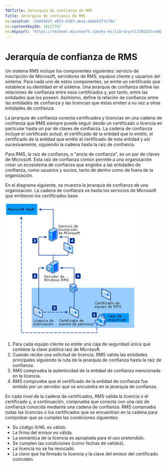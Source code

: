 ```yaml
---
TOCTitle: Jerarquía de confianza de RMS
Title: Jerarquía de confianza de RMS
ms:assetid: '2d44182f-a653-4383-aba1-dade53f7cf9a'
ms:contentKeyID: 18127767
ms:mtpsurl: 'https://technet.microsoft.com/es-es/library/Cc720232(v=WS.10)'
---
```


Jerarquía de confianza de RMS
=============================

Un sistema RMS incluye los componentes siguientes: servicio de inscripción de Microsoft, servidores de RMS, equipos cliente y usuarios del sistema. Para cada uno de estos componentes, se emite un certificado que establece su identidad en el sistema. Una jerarquía de confianza define las relaciones de confianza entre esos certificados y, por tanto, entre las entidades que los poseen. Asimismo, define la relación de confianza entre las entidades de confianza y las licencias que éstas emiten a su vez a otras entidades de confianza.

La jerarquía de confianza conecta certificados y licencias en una cadena de confianza que RMS siempre puede seguir desde un certificado o licencia en particular hasta un par de claves de confianza. La cadena de confianza incluye el certificado actual, el certificado de la entidad que lo emitió, el certificado de la entidad que emitió el certificado de esta entidad y así sucesivamente, siguiendo la cadena hasta la raíz de confianza.

Para RMS, la raíz de confianza, o "ancla de confianza", es un par de claves de Microsoft. Esta raíz de confianza común permite a una organización crear un ecosistema de confianza que englobe a las entidades de confianza, como usuarios y socios, tanto de dentro como de fuera de la organización.

En el diagrama siguiente, se muestra la jerarquía de confianza de una organización. La cadena de confianza va hasta los servicios de Microsoft que emitieron los certificados base.

![](images/Cc720232.6c169175-94fb-4ec0-93bc-12748aae3ac4(WS.10).gif)
1.  Para cada equipo cliente se emite una caja de seguridad única que contiene la clave pública raíz de Microsoft.
2.  Cuando recibe una solicitud de licencia, RMS valida las entidades principales siguiendo la ruta de la jerarquía de confianza hasta la raíz de confianza.
3.  RMS comprueba la autenticidad de la entidad de confianza mencionada en la licencia.
4.  RMS comprueba que el certificado de la entidad de confianza fue emitido por un servidor que se encuentra en la jerarquía de confianza.

En cada nivel de la cadena de certificados, RMS valida la licencia o el certificado y, a continuación, comprueba que conecta con una raíz de confianza conocida mediante una cadena de confianza. RMS comprueba todas las licencias o los certificados que se encuentran en la cadena para comprobar que se cumplen las condiciones siguientes:

-   Su código XrML es válido.
-   La firma del emisor es válida.
-   La semántica de la licencia es apropiada para el uso pretendido.
-   Se cumplen las condiciones (como fechas de validez).
-   La licencia no se ha revocado.
-   La clave que ha firmado la licencia y la clave del emisor del certificado coinciden.
